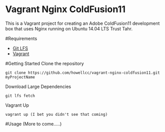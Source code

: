 # Vagrant Nginx ColdFusion11This is a Vagrant project for creating an Adobe ColdFusion11 development box that uses Nginx running on Ubuntu 14.04 LTS Trust Tahr. #Requirements- [Git LFS](https://git-lfs.github.com/)- [Vagrant](https://www.vagrantup.com/)  #Getting StartedClone the repository```git clone https://github.com/howellcc/vagrant-nginx-coldfusion11.git myProjectName```Download Large Dependencies```git lfs fetch```Vagrant Up```vagrant up (I bet you didn't see that coming)```#Usage(More to come.....)